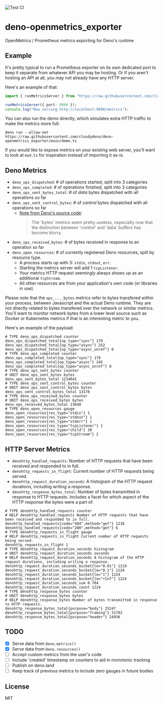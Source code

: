 ![Test CI](https://github.com/danopia/deno-openmetrics_exporter/workflows/Deno%20CI/badge.svg?branch=main)

# deno-openmetrics_exporter
OpenMetrics / Prometheus metrics exporting for Deno's runtime

## Example

It's pretty typical to run a Prometheus exporter on its own dedicated port
to keep it separate from whatever API you may be hosting.
Or if you aren't hosting an API at all, you may not already have any HTTP server.

Here's an example of that:

```typescript
import { runMetricsServer } from "https://raw.githubusercontent.com/cloudydeno/deno-openmetrics_exporter/main/mod.ts";

runMetricsServer({ port: 9090 });
console.log("Now serving http://localhost:9090/metrics");
```

You can also run the demo directly, which simulates extra HTTP traffic to make the metrics more full:

`deno run --allow-net https://raw.githubusercontent.com/cloudydeno/deno-openmetrics_exporter/main/demo.ts`

If you would like to expose metrics on your existing web server,
you'll want to look at `mod.ts` for inspiration instead of importing it as-is.

## Deno Metrics

* `deno_ops_dispatched`: # of operations started, split into 3 categories
* `deno_ops_completed`: # of operations finished, split into 3 categories
* `deno_ops_sent_bytes_total`: # of *data* bytes dispatched with all operations so far
* `deno_ops_sent_control_bytes`: # of *control* bytes dispatched with all operations so far
    * [Note from Deno's source code](bytes_todo_note):
      > The 'bytes' metrics seem pretty useless, especially now that the
      > distinction between 'control' and 'data' buffers has become blurry.
* `deno_ops_received_bytes`: # of bytes received in response to an operation so far
* `deno_open_resources`: # of currently registered Deno resources, split by resource type.
    * A process starts up with 3: `stdin`, `stdout`, `err`.
    * Starting the metrics server will add 1 `tcpListener`.
    * Your metrics HTTP request seemingly always shows up as an additional `tcpStream`.
    * All other resources are from your application's own code (or libraries in use).

Please note that the `ops_..._bytes` metrics refer to bytes transfered within your process,
between Javascript and the actual Deno runtime.
They are not directly related to bytes transfered over the network or similar metrics.
You'll want to monitor network bytes from a lower level source such as Docker or Kubernetes metrics
if that is an interesting metric to you.

Here's an example of the payload:

```
# TYPE deno_ops_dispatched counter
deno_ops_dispatched_total{op_type="sync"} 179
deno_ops_dispatched_total{op_type="async"} 252
deno_ops_dispatched_total{op_type="async_unref"} 0
# TYPE deno_ops_completed counter
deno_ops_completed_total{op_type="sync"} 179
deno_ops_completed_total{op_type="async"} 245
deno_ops_completed_total{op_type="async_unref"} 0
# TYPE deno_ops_sent_bytes counter
# UNIT deno_ops_sent_bytes bytes
deno_ops_sent_bytes_total 1214641
# TYPE deno_ops_sent_control_bytes counter
# UNIT deno_ops_sent_control_bytes bytes
deno_ops_sent_control_bytes_total 13178
# TYPE deno_ops_received_bytes counter
# UNIT deno_ops_received_bytes bytes
deno_ops_received_bytes_total 23640
# TYPE deno_open_resources gauge
deno_open_resources{res_type="stdin"} 1
deno_open_resources{res_type="stdout"} 1
deno_open_resources{res_type="stderr"} 1
deno_open_resources{res_type="tcpListener"} 1
deno_open_resources{res_type="child"} 30
deno_open_resources{res_type="tcpStream"} 2
```

## HTTP Server Metrics

* `denohttp_handled_requests`: Number of HTTP requests that have been received and responded to in full.
* `denohttp_requests_in_flight`: Current number of HTTP requests being served.
* `denohttp_request_duration_seconds`: A histogram of the HTTP request durations, including writing a response.
* `denohttp_response_bytes_total`: Number of bytes transmitted in response to HTTP requests. Includes a facet for which aspect of the HTTP response the bytes were a part of.

```
# TYPE denohttp_handled_requests counter
# HELP denohttp_handled_requests Number of HTTP requests that have been received and responded to in full.
denohttp_handled_requests{code="404",method="get"} 1218
denohttp_handled_requests{code="200",method="get"} 6
# TYPE denohttp_requests_in_flight gauge
# HELP denohttp_requests_in_flight Current number of HTTP requests being served.
denohttp_requests_in_flight 1
# TYPE denohttp_request_duration_seconds histogram
# UNIT denohttp_request_duration_seconds seconds
# HELP denohttp_request_duration_seconds A histogram of the HTTP request durations, including writing a response.
denohttp_request_duration_seconds_bucket{le="0.01"} 1219
denohttp_request_duration_seconds_bucket{le="0.1"} 1224
denohttp_request_duration_seconds_bucket{le="1"} 1224
denohttp_request_duration_seconds_bucket{le="+Inf"} 1224
denohttp_request_duration_seconds_sum 0.704
denohttp_request_duration_seconds_count 1224
# TYPE denohttp_response_bytes counter
# UNIT denohttp_response_bytes bytes
# HELP denohttp_response_bytes Number of bytes transmitted in response to HTTP requests.
denohttp_response_bytes_total{purpose="body"} 25247
denohttp_response_bytes_total{purpose="framing"} 31782
denohttp_response_bytes_total{purpose="header"} 24936
```

## TODO

* [x] Serve data from `Deno.metrics()`
* [x] Serve data from `Deno.resources()`
* [ ] Accept custom metrics from the user's code
* [ ] Include 'created' timestamp on counters to aid in monotonic tracking
* [ ] Publish on deno.land
* [ ] Keep track of previous metrics to include zero gauges in future bodies

## License

MIT

[bytes_todo_note]: https://github.com/denoland/deno/blob/2b75a1155906613df16bad9d1eb84f3dc0ba571b/runtime/metrics.rs#L84
